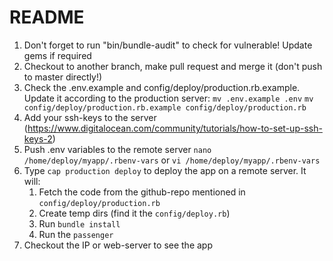 # README

1. Don't forget to run "bin/bundle-audit" to check for vulnerable! Update gems if required
2. Checkout to another branch, make pull request and merge it (don't push to master directly!)
3. Check the .env.example and config/deploy/production.rb.example. Update it according to the production server:
   `mv .env.example .env`
   `mv config/deploy/production.rb.example config/deploy/production.rb`
4. Add your ssh-keys to the server (https://www.digitalocean.com/community/tutorials/how-to-set-up-ssh-keys-2)
5. Push .env variables to the remote server
   `nano /home/deploy/myapp/.rbenv-vars` or `vi /home/deploy/myapp/.rbenv-vars`
6. Type `cap production deploy` to deploy the app on a remote server. It will:
   1. Fetch the code from the github-repo mentioned in `config/deploy/production.rb`
   2. Create temp dirs (find it the `config/deploy.rb`)
   3. Run `bundle install`
   4. Run the `passenger`
7. Checkout the IP or web-server to see the app